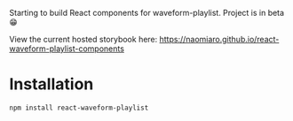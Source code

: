 Starting to build React components for waveform-playlist. Project is in beta 😁

View the current hosted storybook here: https://naomiaro.github.io/react-waveform-playlist-components

# Installation

`npm install react-waveform-playlist`
